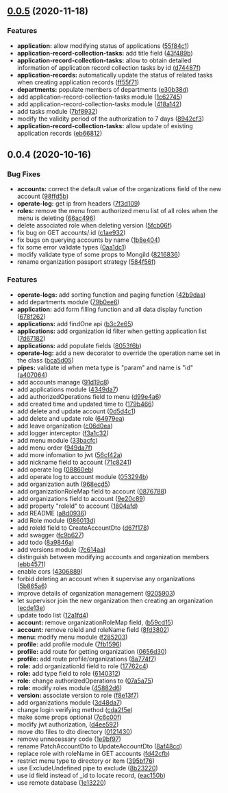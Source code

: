 ## [0.0.5](https://github.com/vspirit803/sora-flow-be/compare/v0.0.4...v0.0.5) (2020-11-18)


### Features

* **application:** allow modifying status of applications ([55f84c1](https://github.com/vspirit803/sora-flow-be/commit/55f84c12f08e378b036ec66e48f423af05542af0))
* **application-record-collection-tasks:** add title field ([43f489b](https://github.com/vspirit803/sora-flow-be/commit/43f489bac2ebec810ebb4294de150e10996e4c63))
* **application-record-collection-tasks:** allow to obtain detailed information of application record collection tasks by id ([d74487f](https://github.com/vspirit803/sora-flow-be/commit/d74487fddee8280c31cfd0016c0cbe79ccc663b0))
* **application-records:** automatically update the status of related tasks when creating application records ([ff55f71](https://github.com/vspirit803/sora-flow-be/commit/ff55f71a1b8fadec1c08cf8278dafb2df0d87aa6))
* **departments:** populate members of departments ([e30b38d](https://github.com/vspirit803/sora-flow-be/commit/e30b38ded7b08c3174e74798e3a02e0a80cbd38b))
* add application-record-collection-tasks module ([1c62745](https://github.com/vspirit803/sora-flow-be/commit/1c62745b4b57babf32dcdb2437ca3df3a35b4568))
* add application-record-collection-tasks module ([418a142](https://github.com/vspirit803/sora-flow-be/commit/418a142c0a4898477f9259fcc044a09fe7a5ce60))
* add tasks module ([7bf8932](https://github.com/vspirit803/sora-flow-be/commit/7bf8932b9b0a3c7c14ff5de49e350eddc8b7a2af))
* modify the validity period of the authorization to 7 days ([8942cf3](https://github.com/vspirit803/sora-flow-be/commit/8942cf32d16de5841a4c11836ecd3a4ce741f506))
* **application-record-collection-tasks:** allow update of existing application records ([eb66812](https://github.com/vspirit803/sora-flow-be/commit/eb6681251f3afe56c77cc67701b9678faa84d429))



## 0.0.4 (2020-10-16)


### Bug Fixes

* **accounts:** correct the default value of the organizations field of the new account ([98ffd5b](https://github.com/vspirit803/sora-flow-be/commit/98ffd5b5bb8e73ed88afcf67dae673eba85b4fb8))
* **operate-log:** get ip from headers ([7f3d109](https://github.com/vspirit803/sora-flow-be/commit/7f3d10980a8ebfa2364c507c951722b34f21ac16))
* **roles:** remove the menu from authorized menu list of all roles when the menu is deleting ([66ac496](https://github.com/vspirit803/sora-flow-be/commit/66ac496f7430ba63f5e943f5eec2fb01509a602d))
* delete associated role when deleting version ([5fcb06f](https://github.com/vspirit803/sora-flow-be/commit/5fcb06fa47799114368953bb1d79c3146c5c6177))
* fix bug on GET accounts/:id ([c1ae932](https://github.com/vspirit803/sora-flow-be/commit/c1ae9326058586b90737df063af6a073df1806f3))
* fix bugs on querying accounts by name ([1b8e404](https://github.com/vspirit803/sora-flow-be/commit/1b8e404dd8ec0728db102d06b6476d69c161bbe0))
* fix some error validate types ([0aa1dc1](https://github.com/vspirit803/sora-flow-be/commit/0aa1dc1060b99de15a1ed76b50da0c5a5d3f5421))
* modify validate type of some props to MongiId ([8216836](https://github.com/vspirit803/sora-flow-be/commit/8216836ee9fdd7bd5515571fec9fe2f8c99d7807))
* rename organization passport strategy ([584f56f](https://github.com/vspirit803/sora-flow-be/commit/584f56f0d8f18c2d2ed3131b8447996f4572f0bc))


### Features

* **operate-logs:** add sorting function and paging function ([42b9daa](https://github.com/vspirit803/sora-flow-be/commit/42b9daabd6bb8e2a4af53b4b9606be3eae71ac75))
* add departments module ([79b0ee6](https://github.com/vspirit803/sora-flow-be/commit/79b0ee62291b06ac795da798059ae87e4253b548))
* **application:** add form filling function and all data display function ([678f262](https://github.com/vspirit803/sora-flow-be/commit/678f262318c205ff72fdadb1f0bfd36a16d6d2ab))
* **applications:** add findOne api ([b3c2e65](https://github.com/vspirit803/sora-flow-be/commit/b3c2e65b695255426e7382d16994da1c3261a9ae))
* **applications:** add organization id filter when getting application list ([7d67182](https://github.com/vspirit803/sora-flow-be/commit/7d67182436b147bb602968836cfeedf92d7cdf6d))
* **applications:** add populate fields ([8053f6b](https://github.com/vspirit803/sora-flow-be/commit/8053f6bae9ae342f4cf6744d6bd269d879beb295))
* **operate-log:** add a new decorator to override the operation name set in the class ([bca5d05](https://github.com/vspirit803/sora-flow-be/commit/bca5d05e346c2a75596dc3c0898990dcb21b089c))
* **pipes:** validate id when meta type is "param" and name is "id" ([a407064](https://github.com/vspirit803/sora-flow-be/commit/a407064516d3f331bf908bbb76f8eae872bd548e))
* add accounts manage ([91d19c8](https://github.com/vspirit803/sora-flow-be/commit/91d19c85fd109e8debb998d4b864efa86bcda795))
* add applications module ([4349da7](https://github.com/vspirit803/sora-flow-be/commit/4349da721d23c41d2b0e78c762ba977ecae7d55a))
* add authorizedOperations field to menu ([d99e4a6](https://github.com/vspirit803/sora-flow-be/commit/d99e4a600c575be414b2e6800e1be5fd2b1bc74a))
* add created time and updated time to ([179b466](https://github.com/vspirit803/sora-flow-be/commit/179b4664ee45dc37db6e3d993321dd82f789fd79))
* add delete and update account ([0d5d4c1](https://github.com/vspirit803/sora-flow-be/commit/0d5d4c19546b02a9159b3ec8b2f2c658e44a6c6d))
* add delete and update role ([64979ea](https://github.com/vspirit803/sora-flow-be/commit/64979ea3bae1fb5523f65cccf901e7f859ad8c2e))
* add leave organization ([c06d0ea](https://github.com/vspirit803/sora-flow-be/commit/c06d0ea150266f007d9f088c8729233c9fb85ec8))
* add logger interceptor ([f3a1c32](https://github.com/vspirit803/sora-flow-be/commit/f3a1c327ac3cb25580e49868f26c1d57d78c7649))
* add menu module ([33bacfc](https://github.com/vspirit803/sora-flow-be/commit/33bacfc479555c0ddf7cf0633d4512c886999042))
* add menu order ([949da7f](https://github.com/vspirit803/sora-flow-be/commit/949da7f4487f1a51a710e30aefed1b6092235650))
* add more infomation to jwt ([56cf42a](https://github.com/vspirit803/sora-flow-be/commit/56cf42ac500a4df423dd74483971620d74c28994))
* add nickname field to account ([71c8241](https://github.com/vspirit803/sora-flow-be/commit/71c824190f54fec8fa4bb0bfff0b58b6c7cd5d67))
* add operate log ([08860eb](https://github.com/vspirit803/sora-flow-be/commit/08860ebc57576c5ca8a53c6e88fe3c85f688840c))
* add operate log to account module ([053294b](https://github.com/vspirit803/sora-flow-be/commit/053294b13377e406c71cd31dc880a0d4d862e872))
* add organization auth ([968ecd5](https://github.com/vspirit803/sora-flow-be/commit/968ecd529e64f3d0d17a372ee5662197f1aafcb7))
* add organizationRoleMap field to account ([0876788](https://github.com/vspirit803/sora-flow-be/commit/08767885a6f148410f134021f2d9b9579ba031b6))
* add organizations field to account ([9e20c89](https://github.com/vspirit803/sora-flow-be/commit/9e20c89bb64a6d7b8dacf88e6c909e61c1eaffa3))
* add property "roleId" to account ([1804afd](https://github.com/vspirit803/sora-flow-be/commit/1804afd95f48c669c4f4838485a1c32facd497b9))
* add README ([a8d0936](https://github.com/vspirit803/sora-flow-be/commit/a8d09362d52ef6dbf14da15bdd72f07cd6a60f25))
* add Role module ([086013d](https://github.com/vspirit803/sora-flow-be/commit/086013de68e9de7b61d0f4274189036ca50895b3))
* add roleId field to CreateAccountDto ([d67f178](https://github.com/vspirit803/sora-flow-be/commit/d67f17893be29bcf70fdf44a92391177fa874c74))
* add swagger ([fc9b627](https://github.com/vspirit803/sora-flow-be/commit/fc9b62719f43701d489f3392dc97fba061bc1557))
* add todo ([8a9846a](https://github.com/vspirit803/sora-flow-be/commit/8a9846a7d75ba03bd29d8878fea6828590342bd5))
* add versions module ([7c614aa](https://github.com/vspirit803/sora-flow-be/commit/7c614aa8a8e2ba97e6130bc97dd7833a86364ddb))
* distinguish between modifying accounts and organization members ([ebb4571](https://github.com/vspirit803/sora-flow-be/commit/ebb45716cc5a23ea1e4ccfa35ae6a26806750b6c))
* enable cors ([4306889](https://github.com/vspirit803/sora-flow-be/commit/430688991cad7e57ea610c013171de193f4cb4ba))
* forbid deleting an account when it supervise any organizations ([5b865a6](https://github.com/vspirit803/sora-flow-be/commit/5b865a6d783e8e70c7224e8bdf3ed474c848d151))
* improve details of organization management ([9205903](https://github.com/vspirit803/sora-flow-be/commit/920590342f8624aa8234284fe028b24c373ed922))
* let supervisor join the new organization then creating an organization ([ecde13e](https://github.com/vspirit803/sora-flow-be/commit/ecde13e1512f46e7fe4ca08910214b3b5c7f2d38))
* update todo list ([12a1fd4](https://github.com/vspirit803/sora-flow-be/commit/12a1fd4f7c9d5eafdd5f883d111a453a99572752))
* **account:** remove organizationRoleMap field, ([b59cd15](https://github.com/vspirit803/sora-flow-be/commit/b59cd1594208054704d94a3c7fd3b414b51ea855))
* **account:** remove roleId and roleName field ([8fd3802](https://github.com/vspirit803/sora-flow-be/commit/8fd38022a9dd5994a493ae500027b0f4158ff3b8))
* **menu:** modify menu module ([f285203](https://github.com/vspirit803/sora-flow-be/commit/f285203268b11b317712633e855fa6c24b0f2204))
* **profile:** add profile module ([7fb1596](https://github.com/vspirit803/sora-flow-be/commit/7fb15969fc94506008712113f4fa29d759474211))
* **profile:** add route for getting organization ([0656d30](https://github.com/vspirit803/sora-flow-be/commit/0656d30add1701dbe01a844b9b471b874bb1db8f))
* **profile:** add route profile/organizations ([8a774f7](https://github.com/vspirit803/sora-flow-be/commit/8a774f7cc20086e077ce3fcea8934df224ea9a87))
* **role:** add organizationId field to role ([17762c4](https://github.com/vspirit803/sora-flow-be/commit/17762c414461caad103ea3f8e6bd7df458318bd1))
* **role:** add type field to role ([6140312](https://github.com/vspirit803/sora-flow-be/commit/6140312f04e3e2a98dac3324410ca5c08ae27659))
* **role:** change authorizedOperations to ([07a5a75](https://github.com/vspirit803/sora-flow-be/commit/07a5a7569b5a6eda6c1049f025772c1a405d9d4b))
* **role:** modify roles module ([45882d6](https://github.com/vspirit803/sora-flow-be/commit/45882d65a5d5732e4d930d790bb0a412c300d985))
* **version:** associate version to role ([f8e13f7](https://github.com/vspirit803/sora-flow-be/commit/f8e13f70b14183ea2a2ba0e3a7e680a0b834f5f5))
* add organizations module ([3d48da7](https://github.com/vspirit803/sora-flow-be/commit/3d48da710f089779b1d83770520e5fc3b5a364f4))
* change login verifying method ([cda2f5e](https://github.com/vspirit803/sora-flow-be/commit/cda2f5eccc7a2c29295a625b6d418499ec4783b6))
* make some props optional ([7c6c00f](https://github.com/vspirit803/sora-flow-be/commit/7c6c00f3c1be66849ee5e593d378e17594a14ab3))
* modify jwt authorization, ([d4ee592](https://github.com/vspirit803/sora-flow-be/commit/d4ee592f551fdfc666de4db06b530ddb6f02a876))
* move dto files to dto directory ([0121430](https://github.com/vspirit803/sora-flow-be/commit/01214308b7e022244f635a9ff7609469331727aa))
* remove unnecessary code ([1e9bf97](https://github.com/vspirit803/sora-flow-be/commit/1e9bf9700059b1a5e99e247f7dd08412e5ebbdbc))
* rename PatchAccountDto to UpdateAccountDto ([8af48cd](https://github.com/vspirit803/sora-flow-be/commit/8af48cd9764542a66de04155744302137cc6b2a1))
* replace role with roleName in GET accounts ([fd42cfb](https://github.com/vspirit803/sora-flow-be/commit/fd42cfb3b26e8c19218ff86fb45b28a770a552c0))
* restrict menu type to directory or item ([395bf76](https://github.com/vspirit803/sora-flow-be/commit/395bf76be42c4b8b6cb2a05365e58e2c4f7a5ab0))
* use ExcludeUndefined pipe to exclude ([8b23220](https://github.com/vspirit803/sora-flow-be/commit/8b23220c0c9a009aad109395f50e7ec8de3cab69))
* use id field instead of _id to locate record, ([eac150b](https://github.com/vspirit803/sora-flow-be/commit/eac150bccc00a9d1950c6cb7a14e243fc8507203))
* use remote database ([1e13220](https://github.com/vspirit803/sora-flow-be/commit/1e1322024c63f26c9737fca4fe1c04a8c315c2bb))




